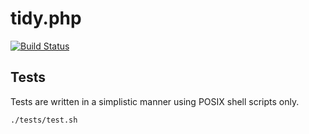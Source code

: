 # tidy.php

[![Build Status](https://travis-ci.org/petk/tidy-php.svg?branch=master)](https://travis-ci.org/petk/tidy-php)

## Tests

Tests are written in a simplistic manner using POSIX shell scripts only.

```bash
./tests/test.sh
```
